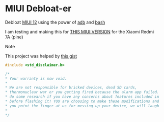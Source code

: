 # MIUI Debloat-er
Debloat [MIUI 12](https://en.miui.com/v12_5) using the power of [adb](https://developer.android.com/tools/adb) and [bash](https://en.wikipedia.org/wiki/Bash_(Unix_shell))

I am testing and making this for [THIS MIUI VERSION](https://xiaomifirmwareupdater.com/miui/pine/stable/V12.5.3.0.QCMEUXM/) for the Xiaomi Redmi 7A (pine)

> [!NOTE]
> This project was helped by [this gist](https://gist.github.com/Biswa96/81fe477079fa5279f7cfd7b98d5519c7)

```CPP
#include <std_disclaimer.h>

/*
* Your warranty is now void.
*
* We are not responsible for bricked devices, dead SD cards,
* thermonuclear war or you getting fired because the alarm app failed. Please
* do some research if you have any concerns about features included in this ROM
* before flashing it! YOU are choosing to make these modifications and if
* you point the finger at us for messing up your device, we will laugh at you. Hard & a lot.
*
*/
```
